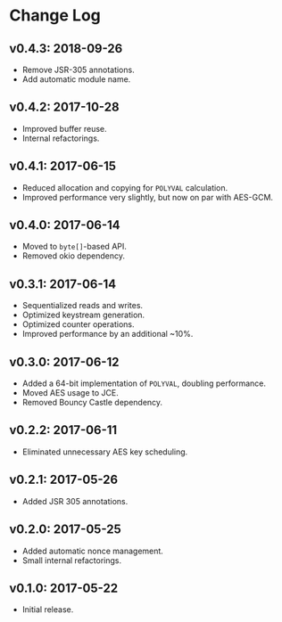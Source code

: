 # Change Log

## v0.4.3: 2018-09-26

* Remove JSR-305 annotations.
* Add automatic module name.

## v0.4.2: 2017-10-28

* Improved buffer reuse.
* Internal refactorings.

## v0.4.1: 2017-06-15

* Reduced allocation and copying for `POLYVAL` calculation.
* Improved performance very slightly, but now on par with AES-GCM.

## v0.4.0: 2017-06-14

* Moved to `byte[]`-based API.
* Removed okio dependency.

## v0.3.1: 2017-06-14

* Sequentialized reads and writes.
* Optimized keystream generation.
* Optimized counter operations.
* Improved performance by an additional ~10%.

## v0.3.0: 2017-06-12

* Added a 64-bit implementation of `POLYVAL`, doubling performance.
* Moved AES usage to JCE.
* Removed Bouncy Castle dependency.

## v0.2.2: 2017-06-11

* Eliminated unnecessary AES key scheduling.

## v0.2.1: 2017-05-26

* Added JSR 305 annotations.

## v0.2.0: 2017-05-25

* Added automatic nonce management.
* Small internal refactorings.

## v0.1.0: 2017-05-22

* Initial release.